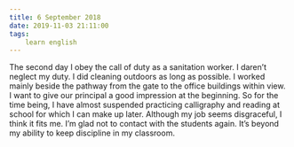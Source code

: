 ```yaml
---
title: 6 September 2018
date: 2019-11-03 21:11:00
tags:
    learn english
---
```

The second day I obey the call of duty as a sanitation worker. I daren’t neglect my duty. I did cleaning outdoors as long as possible. I worked mainly beside the pathway from the gate to the office buildings within view. I want to give our principal a good impression at the beginning. So for the time being, I have almost suspended practicing calligraphy and reading at school for which I can make up later. Although my job seems disgraceful, I think it fits me. I’m glad not to contact with the students again. It’s beyond my ability to keep discipline in my classroom.    